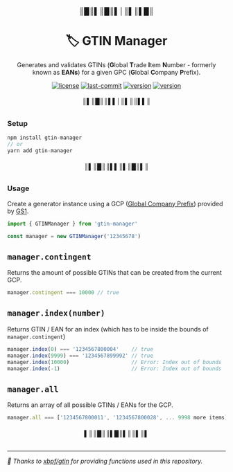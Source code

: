 <h3 align="center">║█║▌║█║▌│║▌║▌█║</h3>

<h1 align="center">🏷️ GTIN Manager</h1>

<p align="center">
  Generates and validates GTINs (<b>G</b>lobal <b>T</b>rade <b>I</b>tem <b>N</b>umber - formerly known as <b>EANs</b>) for a given GPC (<b>G</b>lobal <b>C</b>ompany <b>P</b>refix).
</p>

<p align="center">
  <a href="https://github.com/RienNeVaPlus/gtin-manager/blob/master/LICENSE"><img src="https://img.shields.io/npm/l/gtin-manager.svg" alt="license"/></a>
  <a href="https://github.com/RienNeVaPlus/gtin-manager/commits/master"><img src="https://img.shields.io/github/last-commit/riennevaplus/gtin-manager.svg" alt="last-commit"/></a>
  <a href="https://github.com/RienNeVaPlus/gtin-manager/blob/master/package.json"><img src="https://img.shields.io/github/package-json/v/riennevaplus/gtin-manager.svg" alt="version"/></a>
  <a href="https://github.com/RienNeVaPlus/gtin-manager"><img src="https://img.shields.io/github/repo-size/riennevaplus/gtin-manager.svg" alt="version"/></a>
</p>


<h6 align="center">║▌║█║║▌▌│║▌║║▌▌║</h6>

### Setup

```ts
npm install gtin-manager
// or
yarn add gtin-manager
```

<h6 align="center">║▌║█║║▌▌║▌║█║▌║</h6>

### Usage
Create a generator instance using a GCP ([Global Company Prefix](https://www.gs1ie.org/standards/identification/global-company-prefix-gcp/)) provided by [GS1](https://www.gs1-germany.de/).

```ts
import { GTINManager } from 'gtin-manager'

const manager = new GTINManager('12345678')
```

<a id='manager-contingent'></a>
`manager.contingent`
---

Returns the amount of possible GTINs that can be created from the current GCP.

```ts
manager.contingent === 10000 // true
```

<a id='manager-index'></a>
`manager.index(number)`
---

Returns GTIN / EAN for an index (which has to be inside the bounds of `manager.contingent`)

```ts
manager.index(0) === '1234567800004'    // true
manager.index(9999) === '1234567899992' // true
manager.index(10000)                    // Error: Index out of bounds
manager.index(-1)                       // Error: Index out of bounds
```

<a id='generator-all'></a>
`manager.all`
---

Returns an array of all possible GTINs / EANs for the GCP.


```ts
manager.all === ['1234567800011', '1234567800028', ... 9998 more items] // true
```


<h6 align="center">▌║║█║║▌█║▌║║▌║▌</h6>

---

*🌻 Thanks to [xbpf/gtin](https://github.com/xbpf/gtin) for providing functions used in this repository.*